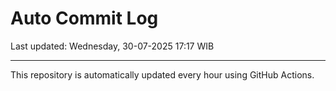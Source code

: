 # Auto Commit Log

Last updated: Wednesday, 30-07-2025 17:17 WIB

---

This repository is automatically updated every hour using GitHub Actions.

